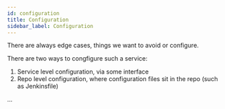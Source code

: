 ```yaml
---
id: configuration
title: Configuration
sidebar_label: Configuration
---
```


There are always edge cases, things we want to avoid or configure.

There are two ways to congfigure such a service:

1. Service level configuration, via some interface
1. Repo level configuration, where configuration files sit in the repo (such as Jenkinsfile)

...